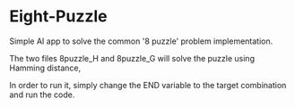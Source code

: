 # Eight-Puzzle
Simple AI app to solve the common '8 puzzle' problem implementation.

The two files 8puzzle_H and 8puzzle_G will solve the puzzle using Hamming distance, 

In order to run it, simply change the END variable to the target combination and run the code.
